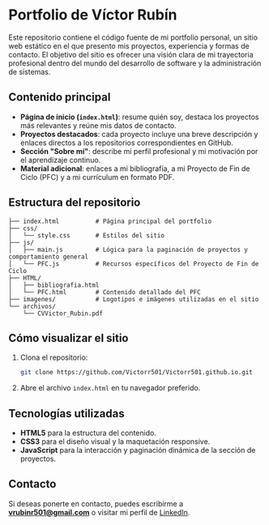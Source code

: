# Portfolio de Víctor Rubín

Este repositorio contiene el código fuente de mi portfolio personal, un sitio web estático en el que presento mis proyectos, experiencia y formas de contacto. El objetivo del sitio es ofrecer una visión clara de mi trayectoria profesional dentro del mundo del desarrollo de software y la administración de sistemas.

## Contenido principal

- **Página de inicio (`index.html`)**: resume quién soy, destaca los proyectos más relevantes y reúne mis datos de contacto.
- **Proyectos destacados**: cada proyecto incluye una breve descripción y enlaces directos a los repositorios correspondientes en GitHub.
- **Sección "Sobre mí"**: describe mi perfil profesional y mi motivación por el aprendizaje continuo.
- **Material adicional**: enlaces a mi bibliografía, a mi Proyecto de Fin de Ciclo (PFC) y a mi currículum en formato PDF.

## Estructura del repositorio

```
├── index.html          # Página principal del portfolio
├── css/
│   └── style.css       # Estilos del sitio
├── js/
│   ├── main.js         # Lógica para la paginación de proyectos y comportamiento general
│   └── PFC.js          # Recursos específicos del Proyecto de Fin de Ciclo
├── HTML/
│   ├── bibliografia.html
│   └── PFC.html        # Contenido detallado del PFC
├── imagenes/           # Logotipos e imágenes utilizadas en el sitio
└── archivos/
    └── CVVictor_Rubin.pdf
```

## Cómo visualizar el sitio

1. Clona el repositorio:
   ```bash
   git clone https://github.com/Victorr501/Victorr501.github.io.git
   ```
2. Abre el archivo `index.html` en tu navegador preferido.

## Tecnologías utilizadas

- **HTML5** para la estructura del contenido.
- **CSS3** para el diseño visual y la maquetación responsive.
- **JavaScript** para la interacción y paginación dinámica de la sección de proyectos.

## Contacto

Si deseas ponerte en contacto, puedes escribirme a **vrubinr501@gmail.com** o visitar mi perfil de [LinkedIn](https://www.linkedin.com/in/victor-rubin-rubio-598279261/).
